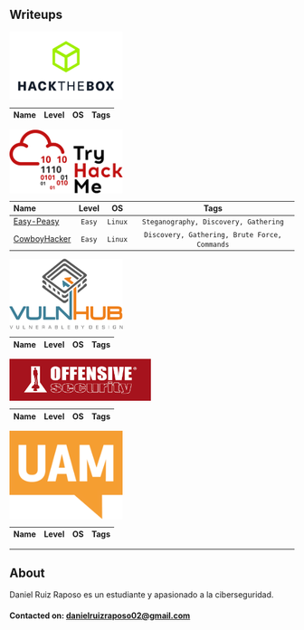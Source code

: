 
## Writeups
<img src='portfolio/img/5d611e5f9a724ce.png' width='200' align='center'>

| Name | Level | OS | Tags |
| :--- | :---: | :---: | :--: |




<img src='portfolio/img/4cc12acc004c055a.png' width='200' align='center'>

| Name | Level | OS | Tags |
| :--- | :---: | :---: | :---: |
| [Easy-Peasy](https://symmetrical-potato-65dd8d86.pages.github.io/) | `Easy` | `Linux` | `Steganography, Discovery, Gathering` |
| [CowboyHacker](https://effective-invention-c34953ec.pages.github.io/) | `Easy` | `Linux` | `Discovery, Gathering, Brute Force, Commands` |

<img src='portfolio/img/1832491d548786d2.png' width='200' align='center'>

| Name | Level | OS | Tags |
| :--- | :---: | :---: | :---: |


<img src='portfolio/img/3c05de342e811582.png' width='250' align='center'>

| Name | Level | OS | Tags |
| :--- | :---: | :---: | :---: |

<img src='portfolio/img/fee09fdc923fc246.png' width='200' align='center'>

| Name | Level | OS | Tags |
| :--- | :---: | :---: | :---: |


---
## About

Daniel Ruiz Raposo es un estudiante y apasionado a la ciberseguridad.

#### Contacted on: danielruizraposo02@gmail.com
